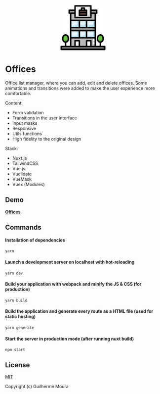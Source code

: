 <p align="center">
  <img
		style="object: contain; height: 150px"
		src="https://raw.githubusercontent.com/glhrmoura/offices/main/src/static/logo.png"
	/>
</p>

# Offices

Office list manager, where you can add, edit and delete offices. Some animations and transitions were added to make the user experience more comfortable.

Content:

-   Form validation
-   Transitions in the user interface
-   Input masks
-   Responsive
-   Utils functions
-   High fidelity to the original design

Stack:

-   Nuxt.js
-   TailwindCSS
-   Vue.js
-   Vuelidate
-   VueMask
-   Vuex (Modules)

## Demo

[**Offices**](https://charming-hotteok-8dc02a.netlify.app)

## Commands

#### Installation of dependencies

```
yarn
```

#### Launch a development server on localhost with hot-reloading

```
yarn dev
```

#### Build your application with webpack and minify the JS & CSS (for production)

```
yarn build
```

#### Build the application and generate every route as a HTML file (used for static hosting)

```
yarn generate
```

#### Start the server in production mode (after running nuxt build)

```
npm start
```

## License

[MIT](https://github.com/glhrmoura/offices/blob/main/LICENSE)

Copyright (c) Guilherme Moura
